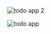 
![todo app 2](https://user-images.githubusercontent.com/103148256/192521695-7e9baa00-045a-493e-aa6f-aae9d1741f1f.png)


![todo app](https://user-images.githubusercontent.com/103148256/192521928-2e49c881-536c-4bdf-9d78-4a2e523ddb3b.png)

